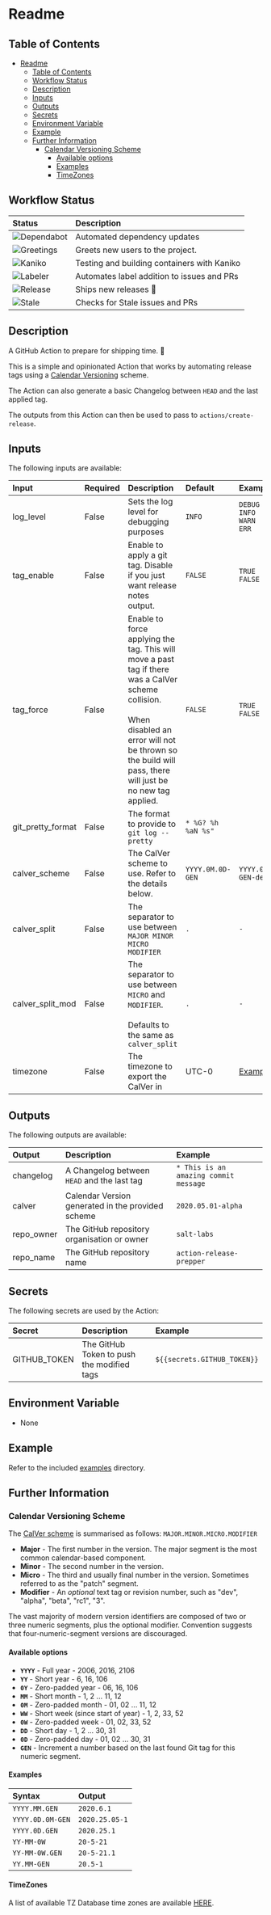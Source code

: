 # Readme

## Table of Contents

<!-- TOC -->

- [Readme](#readme)
    - [Table of Contents](#table-of-contents)
    - [Workflow Status](#workflow-status)
    - [Description](#description)
    - [Inputs](#inputs)
    - [Outputs](#outputs)
    - [Secrets](#secrets)
    - [Environment Variable](#environment-variable)
    - [Example](#example)
    - [Further Information](#further-information)
        - [Calendar Versioning Scheme](#calendar-versioning-scheme)
            - [Available options](#available-options)
            - [Examples](#examples)
            - [TimeZones](#timezones)

<!-- /TOC -->

## Workflow Status

| Status | Description |
| :----- | :---------- |
| ![Dependabot](https://api.dependabot.com/badges/status?host=github&repo=salt-labs/action-release-prepper) | Automated dependency updates |
| ![Greetings](https://github.com/salt-labs/action-release-prepper/workflows/Greetings/badge.svg) | Greets new users to the project. |
| ![Kaniko](https://github.com/salt-labs/action-release-prepper/workflows/Kaniko/badge.svg) | Testing and building containers with Kaniko |
| ![Labeler](https://github.com/salt-labs/action-release-prepper/workflows/Labeler/badge.svg) | Automates label addition to issues and PRs |
| ![Release](https://github.com/salt-labs/action-release-prepper/workflows/Release/badge.svg) | Ships new releases :ship: |
| ![Stale](https://github.com/salt-labs/action-release-prepper/workflows/Stale/badge.svg) | Checks for Stale issues and PRs  |

## Description

<!--
A detailed description of what the action does.
-->

A GitHub Action to prepare for shipping time. 🚢

This is a simple and opinionated Action that works by automating release tags using a [Calendar Versioning](https://calver.org) scheme.

The Action can also generate a basic Changelog between ```HEAD``` and the last applied tag.

The outputs from this Action can then be used to pass to ```actions/create-release```.

## Inputs

<!--
Descriptions for all the inputs available in this Action
-->
The following inputs are available:

| Input | Required | Description | Default | Examples |
| :---- | :------- | :---------- | :------ | :------ |
| log_level | False | Sets the log level for debugging purposes | ```INFO``` | ```DEBUG```</br>```INFO```</br>```WARN```</br>```ERR``` |
| tag_enable | False | Enable to apply a git tag. Disable if you just want release notes output. | ```FALSE``` | ```TRUE```</br>```FALSE``` |
| tag_force | False | Enable to force applying the tag. This will move a past tag if there was a CalVer scheme collision. </br></br>When disabled an error will not be thrown so the build will pass, there will just be no new tag applied. | ```FALSE``` | ```TRUE```</br>```FALSE``` |
| git_pretty_format | False | The format to provide to ```git log --pretty``` | ```* %G? %h %aN %s"``` | |
| calver_scheme | False | The CalVer scheme to use. Refer to the details below. | ```YYYY.0M.0D-GEN``` | ```YYYY.0M.0D-GEN-dev``` |
calver_split | False | The separator to use between ```MAJOR MINOR MICRO MODIFIER``` | ```.``` | ```-``` | ```.``` |
| calver_split_mod | False | The separator to use between ```MICRO``` and ```MODIFIER```. </br></br>Defaults to the same as ```calver_split``` | ```.``` | ```-``` | ```.``` |
| timezone | False | The timezone to export the CalVer in | UTC-0 | [Examples](https://en.wikipedia.org/wiki/List_of_tz_database_time_zones "TZ Database Time Zone") |

## Outputs

<!--
Descriptions for all the outputs available in this Action
-->

The following outputs are available:

| Output | Description | Example |
| :----- | :---------- | :------ |
| changelog | A Changelog between ```HEAD``` and the last tag | ```* This is an amazing commit message``` |
| calver | Calendar Version generated in the provided scheme | ```2020.05.01-alpha``` |
| repo_owner | The GitHub repository organisation or owner | ```salt-labs``` |
| repo_name | The GitHub repository name | ```action-release-prepper``` |

## Secrets

<!--
Descriptions for all the secrets required by this Action
-->

The following secrets are used by the Action:

| Secret | Description | Example |
| :----- | :---------- | :------ |
| GITHUB_TOKEN | The GitHub Token to push the modified tags | ```${{secrets.GITHUB_TOKEN}}``` |

## Environment Variable

<!--
Descriptions for all the environment variables used by the Action
-->

- None

## Example

Refer to the included [examples](./examples "examples") directory.

## Further Information

### Calendar Versioning Scheme

The [CalVer scheme](https://calver.org) is summarised as follows: ```MAJOR.MINOR.MICRO.MODIFIER```

- **Major** - The first number in the version. The major segment is the most common calendar-based component.
- **Minor** - The second number in the version.
- **Micro** - The third and usually final number in the version. Sometimes
  referred to as the "patch" segment.
- **Modifier** - An _optional_ text tag or revision number, such as "dev", "alpha", "beta",
  "rc1", "3".

The vast majority of modern version identifiers are composed of two or
three numeric segments, plus the optional modifier. Convention
suggests that four-numeric-segment versions are discouraged.

#### Available options

- **`YYYY`** - Full year - 2006, 2016, 2106
- **`YY`** - Short year - 6, 16, 106
- **`0Y`** - Zero-padded year - 06, 16, 106
- **`MM`** - Short month - 1, 2 ... 11, 12
- **`0M`** - Zero-padded month - 01, 02 ... 11, 12
- **`WW`** - Short week (since start of year) - 1, 2, 33, 52
- **`0W`** - Zero-padded week - 01, 02, 33, 52
- **`DD`** - Short day - 1, 2 ... 30, 31
- **`0D`** - Zero-padded day - 01, 02 ... 30, 31
- **`GEN`** - Increment a number based on the last found Git tag for this numeric segment.

#### Examples

| Syntax | Output |
| :---------- | :---------- |
| ```YYYY.MM.GEN``` | ```2020.6.1``` |
| ```YYYY.0D.0M-GEN``` | ```2020.25.05-1``` |
| ```YYYY.0D.GEN``` | ```2020.25.1```
| ```YY-MM-0W``` | ```20-5-21``` |
| ```YY-MM-0W.GEN``` | ```20-5-21.1``` |
| ```YY.MM-GEN``` | ```20.5-1``` |

#### TimeZones

A list of available TZ Database time zones are available [HERE](https://en.wikipedia.org/wiki/List_of_tz_database_time_zones "TZ Database Time Zone").
